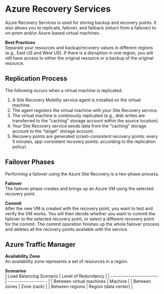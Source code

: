 # Azure Recovery Services

Azure Recovery Services is used for storing backup and recovery points. It also allows you to replicate, failover, and failback (return from a failover) to on-prem and/or Azure-based virtual machines.

**Best Practices**  
Separate your resources and backup/recovery values in different regions (e.g., East US and West US). If there is a disruption in one region, you will still have access to either the original resource or a backup of the original resource.

## Replication Process
The following occurs when a virtual machine is replicated. 
1. A Site Recovery Mobility service agent is installed on the virtual machine. 
2. The agent registers the virtual machine with your Site Recovery service. 
3. The virtual machine is continously replicated (e.g., disk writes are transferred to the "caching" storage account within the source location).
4. Your Site Recovery service sends data from the "caching" storage account to the "target" storage account. 
5. Recovery points are generated (crash-consistent recovery points: every 5 minutes, app-consistent recovery points: according to the replication policy).

## Failover Phases
Performing a failover using the Azure Site Recovery is a two-phase process. 

**Failover**  
The failover phase creates and brings up an Azure VM using the selected recovery point.

**Commit**  
After the new VM is created with the recovery point, you want to test and verify the VM works. You will then decide whether you want to commit the failover to the selected recovery point, or select a different recovery point for the commit. The commit operation finishes up the whole failover process and deletes all the recovery points available with the service.

## Azure Traffic Manager
**Availability Zone**  
An availability zone represents a set of resources in a region. 

**Scenarios**  
| Load Balancing Scenario  | Level of Redundancy  |
| ------------------------ | -------------------- |
| Between virtual machines | Machine              |
| Between zones            | Zone (rack)          |
| Between regions          | Region (data center) | 